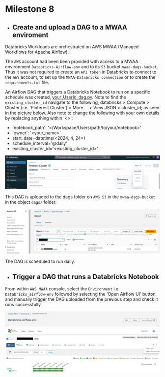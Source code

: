 # Milestone 8

- ## Create and upload a DAG to a MWAA enviroment

Databricks Workloads are orchestrated on AWS MWAA (Managed Workflows for Apache Airflow).

The `AWS` account had been been provided with access to a MWAA environment `Databricks-Airflow-env` and to its `S3` bucket `mwaa-dags-bucket`. Thus it was not required to create an `API token` in Databricks to connect to the `AWS` account, to set up the `MWAA-Databricks connection` or to create the `requirements.txt` file.

An Airflow DAG that triggers a Databricks Notebook to run on a specific schedule was created, [your_UserId_dag.py](../your_UserId_dag.py). Note to find the `existing_cluster_id` navigate to the following, databricks > Compute > Cluster (i.e. 'Pinterest Cluster') > More ... > View JSON > cluster_id; as seen in the picture below. Also note to change the following with your own details by replacing anything within '<>': 
- 'notebook_path': '</Workspace/Users/path/to/your/notebook>'
- 'owner': '<your_name>'
- start_date=datetime(<2024, 4, 24>)
- schedule_interval='@daily'
- existing_cluster_id='<existing_cluster_id>'

![Cluster ID](../Images/13_cluster_id.jpg)

This DAG is uploaded to the dags folder on `AWS S3` in the `mwaa-dags-bucket` in the object `dags/` folder.

![Saving the DAG file](../Images/14_DAG_file_save.jpg)

The DAG is scheduled to run daily.

- ## Trigger a DAG that runs a Databricks Notebook

From within `AWS MWAA` console, select the `Environment` i.e. `Databricks_airflow-env` followed by selecting the 'Open Airflow UI' button and manually trigger the DAG uploaded from the previous step and check it runs successfully.

![MWAA_airflow](../Images/15_MWAA_airflow.jpg)
![Triggering DAG](../Images/16_trigger_DAG.jpg)